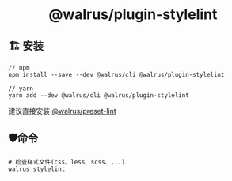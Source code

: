 <h1 align="center">
  @walrus/plugin-stylelint
</h1>

## 🏗 安装

```
// npm
npm install --save --dev @walrus/cli @walrus/plugin-stylelint

// yarn
yarn add --dev @walrus/cli @walrus/plugin-stylelint
```

建议直接安装 [@walrus/preset-lint](https://github.com/walrusjs/plugins/tree/master/packages/preset-lint)

## 🛡命令

```
# 检查样式文件(css、less、scss、...)
walrus stylelint
```

